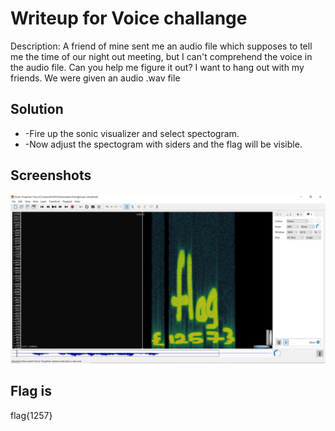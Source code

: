 
# Writeup for Voice challange

Description: A friend of mine sent me an audio file which supposes to tell me the time of our night out meeting, but I can't comprehend the voice in the audio file. Can you help me figure it out? I want to hang out with my friends.
We were given an audio .wav file



## Solution
<ul>
<li> -Fire up the sonic visualizer and select spectogram.</li>
<li> -Now adjust the spectogram with siders and the flag will be visible.
</ul>

 



 


  
## Screenshots

![App Screenshot](https://github.com/ayushvarma000ooo/Dead-face-ctf/blob/main/flag.png?raw=true)


  
## Flag is 
   flag{1257}



  